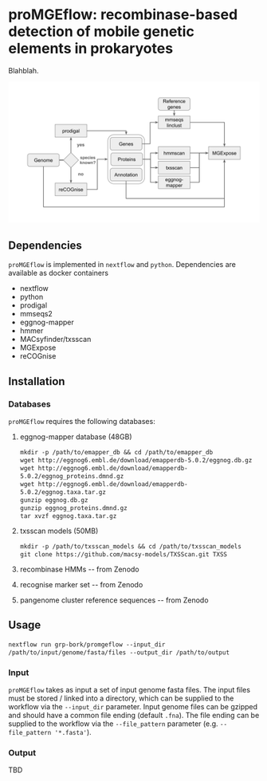 # proMGEflow: recombinase-based detection of mobile genetic elements in prokaryotes

Blahblah.

![proMGE_workflow](docs/img/proMGEflow.svg)

Dependencies
------------


`proMGEflow` is implemented in `nextflow` and `python`. Dependencies are available as docker containers

- nextflow
- python
- prodigal
- mmseqs2
- eggnog-mapper
- hmmer
- MACsyfinder/txsscan
- MGExpose
- reCOGnise

Installation
------------

### Databases

`proMGEflow` requires the following databases:

1. eggnog-mapper database (48GB)
	```
	mkdir -p /path/to/emapper_db && cd /path/to/emapper_db
	wget http://eggnog6.embl.de/download/emapperdb-5.0.2/eggnog.db.gz
	wget http://eggnog6.embl.de/download/emapperdb-5.0.2/eggnog_proteins.dmnd.gz
	wget http://eggnog6.embl.de/download/emapperdb-5.0.2/eggnog.taxa.tar.gz
	gunzip eggnog.db.gz
	gunzip eggnog_proteins.dmnd.gz
	tar xvzf eggnog.taxa.tar.gz
	```

2. txsscan models (50MB)
	```
	mkdir -p /path/to/txsscan_models && cd /path/to/txsscan_models
	git clone https://github.com/macsy-models/TXSScan.git TXSS
	```
3. recombinase HMMs -- from Zenodo
4. recognise marker set -- from Zenodo
5. pangenome cluster reference sequences -- from Zenodo

Usage
-----

```
nextflow run grp-bork/promgeflow --input_dir /path/to/input/genome/fasta/files --output_dir /path/to/output
```

### Input

`proMGEflow` takes as input a set of input genome fasta files. The input files must be stored / linked into a directory, which can be supplied to the workflow via the `--input_dir` parameter. Input genome files can be gzipped and should have a common file ending (default `.fna`). The file ending can be supplied to the workflow via the `--file_pattern` parameter (e.g. `--file_pattern '*.fasta'`).

### Output

TBD


